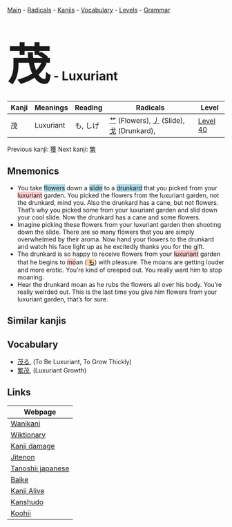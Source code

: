 <style> bigfont {font-size: 100px}</style>
[Main](../README.md) -
[Radicals](../radicals.md) -
[Kanjis](../kanjis.md) -
[Vocabulary](../vocabulary.md) -
[Levels](../levels.md) -
[Grammar](../grammar.md)
# <bigfont> 茂</bigfont> - Luxuriant 

| Kanji | Meanings | Reading | Radicals | Level |
| --- | --- | --- | --- | --- |
| 茂 | Luxuriant | も, しげ | [艹](../radicals/艹.md) (Flowers), [丿](../radicals/丿.md) (Slide), [戈](../radicals/戈.md) (Drunkard),  | [Level 40](../levels/wk_level40.md) |

Previous kanji: [獲](獲.md) Next kanji: [繁](繁.md) 

## Mnemonics
 * You take <span style="background-color:#ADD8E6"> flowers</span> down a <span style="background-color:#ADD8E6"> slide</span> to a <span style="background-color:#ADD8E6"> drunkard</span> that you picked from your <span style="background-color:#ffcccb"> luxuriant</span> garden. You picked the flowers from the luxuriant garden, not the drunkard, mind you. Also the drunkard has a cane, but not flowers. That’s why you picked some from your luxuriant garden and slid down your cool slide. Now the drunkard has a cane and some flowers.
* Imagine picking these flowers from your luxuriant garden then shooting down the slide. There are so many flowers that you are simply overwhelmed by their aroma. Now hand your flowers to the drunkard and watch his face light up as he excitedly thanks you for the gift.
* The drunkard is so happy to receive flowers from your <span style="background-color:#ffcccb"> luxuriant</span> garden that he begins to <span style="background-color:#ffcccb"> mo</span>an (<span style="background-color:#fed8b1"> [も](https://jisho.org/search/も)</span>) with pleasure. The moans are getting louder and more erotic. You’re kind of creeped out. You really want him to stop moaning.
* Hear the drunkard moan as he rubs the flowers all over his body. You’re really weirded out. This is the last time you give him flowers from your luxuriant garden, that’s for sure.


## Similar kanjis
 


## Vocabulary
 * [茂る](../vocabulary/茂.md), (To Be Luxuriant, To Grow Thickly)
* [繁茂](../vocabulary/茂.md), (Luxuriant Growth)



## Links 

| Webpage |
| --- |
| [Wanikani          ](https://www.wanikani.com/kanji/茂) |
| [Wiktionary        ](https://en.wiktionary.org/wiki/茂) |
| [Kanji damage      ](http://www.kanjidamage.com/kanji/search?utf8=✓&q=茂) |
| [Jitenon           ](https://jitenon.com/kanji/茂) |
| [Tanoshii japanese ](https://www.tanoshiijapanese.com/dictionary/kanji.cfm?k=茂) |
| [Baike             ](https://baike.baidu.com/item/茂) |
| [Kanji Alive       ](https://app.kanjialive.com/茂) |
| [Kanshudo          ](https://www.kanshudo.com/searchmn?q=茂) |
| [Koohii            ](https://kanji.koohii.com/study/kanji/茂) |

